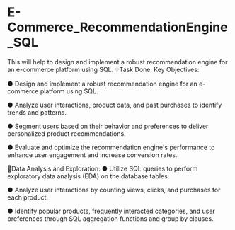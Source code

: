 # E-Commerce_RecommendationEngine_SQL
This will help to design and implement a robust recommendation engine for an e-commerce platform using SQL.
💡Task Done:
Key Objectives:

● Design and implement a robust recommendation engine for an e-commerce platform using SQL.

● Analyze user interactions, product data, and past purchases to identify trends and patterns.

● Segment users based on their behavior and preferences to deliver personalized product recommendations.

● Evaluate and optimize the recommendation engine's performance to enhance user engagement and increase conversion rates.

🚀Data Analysis and Exploration:
● Utilize SQL queries to perform exploratory data analysis (EDA) on the database tables.

● Analyze user interactions by counting views, clicks, and purchases for each product.

● Identify popular products, frequently interacted categories, and user preferences through SQL aggregation functions and group by clauses.
